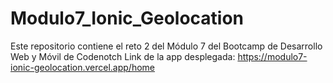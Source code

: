 # Modulo7_Ionic_Geolocation
Este repositorio contiene el reto 2 del Módulo 7 del Bootcamp de Desarrollo Web y Móvil de Codenotch
Link de la app desplegada: https://modulo7-ionic-geolocation.vercel.app/home
